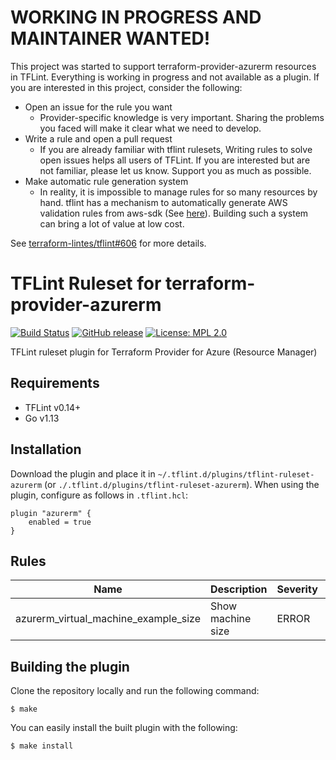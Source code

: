 # WORKING IN PROGRESS AND MAINTAINER WANTED!

This project was started to support terraform-provider-azurerm resources in TFLint. Everything is working in progress and not available as a plugin. If you are interested in this project, consider the following:

- Open an issue for the rule you want
  - Provider-specific knowledge is very important. Sharing the problems you faced will make it clear what we need to develop.
- Write a rule and open a pull request
  - If you are already familiar with tflint rulesets, Writing rules to solve open issues helps all users of TFLint. If you are interested but are not familiar, please let us know. Support you as much as possible.
- Make automatic rule generation system
  - In reality, it is impossible to manage rules for so many resources by hand. tflint has a mechanism to automatically generate AWS validation rules from aws-sdk (See [here](https://github.com/terraform-linters/tflint/blob/master/docs/DEVELOPING.md#sdk-based)). Building such a system can bring a lot of value at low cost.

See [terraform-lintes/tflint#606](https://github.com/terraform-linters/tflint/issues/606) for more details.

# TFLint Ruleset for terraform-provider-azurerm
[![Build Status](https://github.com/terraform-linters/tflint-ruleset-azurerm/workflows/build/badge.svg?branch=master)](https://github.com/terraform-linters/tflint-ruleset-azurerm/actions)
[![GitHub release](https://img.shields.io/github/release/terraform-linters/tflint-ruleset-azurerm.svg)](https://github.com/terraform-linters/tflint-ruleset-azurerm/releases/latest)
[![License: MPL 2.0](https://img.shields.io/badge/License-MPL%202.0-blue.svg)](LICENSE)

TFLint ruleset plugin for Terraform Provider for Azure (Resource Manager)

## Requirements

- TFLint v0.14+
- Go v1.13

## Installation

Download the plugin and place it in `~/.tflint.d/plugins/tflint-ruleset-azurerm` (or `./.tflint.d/plugins/tflint-ruleset-azurerm`). When using the plugin, configure as follows in `.tflint.hcl`:

```hcl
plugin "azurerm" {
    enabled = true
}
```

## Rules

|Name|Description|Severity|Enabled|Link|
| --- | --- | --- | --- | --- |
|azurerm_virtual_machine_example_size|Show machine size|ERROR|✔||

## Building the plugin

Clone the repository locally and run the following command:

```
$ make
```

You can easily install the built plugin with the following:

```
$ make install
```
